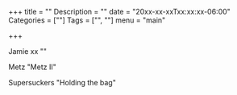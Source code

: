 +++
title = ""
Description = ""
date = "20xx-xx-xxTxx:xx:xx-06:00"
Categories = [""]
Tags = ["", ""]
menu = "main"

+++


Jamie xx ""

Metz "Metz II"

Supersuckers "Holding the bag"
